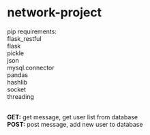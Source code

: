 # network-project
pip requirements:<br>
flask_restful<br>
flask<br>
pickle<br>
json<br>
mysql.connector<br>
pandas<br>
hashlib<br>
socket<br>
threading<br><br>

<b>GET:</b> get message, get user list from database
<br>
<b>POST:</b> post message, add new user to database
